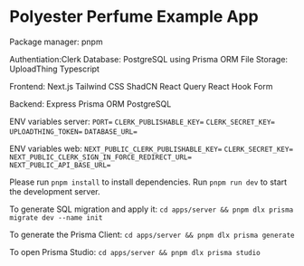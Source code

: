 # Polyester Perfume Example App

Package manager: pnpm

Authentiation:Clerk
Database: PostgreSQL using Prisma ORM
File Storage: UploadThing
Typescript

Frontend:
Next.js
Tailwind CSS
ShadCN
React Query
React Hook Form

Backend:
Express
Prisma ORM
PostgreSQL

ENV variables server:
`PORT=`
`CLERK_PUBLISHABLE_KEY=`
`CLERK_SECRET_KEY=`
`UPLOADTHING_TOKEN=`
`DATABASE_URL=`

ENV variables web:
`NEXT_PUBLIC_CLERK_PUBLISHABLE_KEY=`
`CLERK_SECRET_KEY=`
`NEXT_PUBLIC_CLERK_SIGN_IN_FORCE_REDIRECT_URL=`
`NEXT_PUBLIC_API_BASE_URL=`

Please run `pnpm install` to install dependencies. Run `pnpm run dev` to start the development server.

To generate SQL migration and apply it:
`cd apps/server && pnpm dlx prisma migrate dev --name init`

To generate the Prisma Client:
`cd apps/server && pnpm dlx prisma generate`

To open Prisma Studio:
`cd apps/server && pnpm dlx prisma studio`
